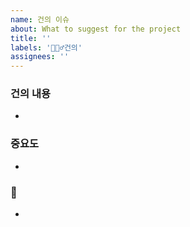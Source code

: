 ```yaml
---
name: 건의 이슈
about: What to suggest for the project
title: ''
labels: '🙋🏻‍♂️건의'
assignees: ''
---
```


### 건의 내용
-

### 중요도
-

### 🎸
-
